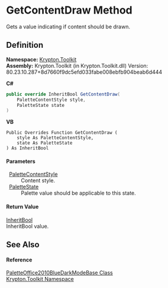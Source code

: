 # GetContentDraw Method


Gets a value indicating if content should be drawn.



## Definition
**Namespace:** <a href="79d2eac2-21f4-54ff-7552-b20c33c30600.md">Krypton.Toolkit</a>  
**Assembly:** Krypton.Toolkit (in Krypton.Toolkit.dll) Version: 80.23.10.287+8d7660f9dc5efd033fabe008ebfb904beab6d444

**C#**
``` C#
public override InheritBool GetContentDraw(
	PaletteContentStyle style,
	PaletteState state
)
```
**VB**
``` VB
Public Overrides Function GetContentDraw ( 
	style As PaletteContentStyle,
	state As PaletteState
) As InheritBool
```



#### Parameters
<dl><dt>  <a href="e51bbd11-7fb5-8388-9a31-63383b173303.md">PaletteContentStyle</a></dt><dd>Content style.</dd><dt>  <a href="93e626cd-00cf-240e-06c6-ab4d47e982ba.md">PaletteState</a></dt><dd>Palette value should be applicable to this state.</dd></dl>

#### Return Value
<a href="60db1ece-3db4-87d6-8a1c-3999d61b06c0.md">InheritBool</a>  
InheritBool value.

## See Also


#### Reference
<a href="c23ef192-c16d-26cf-c338-cc089070ef34.md">PaletteOffice2010BlueDarkModeBase Class</a>  
<a href="79d2eac2-21f4-54ff-7552-b20c33c30600.md">Krypton.Toolkit Namespace</a>  
